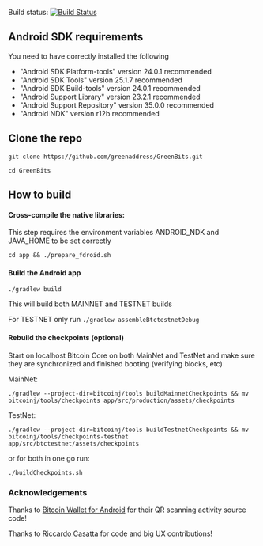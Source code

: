 Build status: [![Build Status](https://travis-ci.org/greenaddress/GreenBits.png?branch=master)](https://travis-ci.org/greenaddress/GreenBits) 

## Android SDK requirements

You need to have correctly installed the following

- "Android SDK Platform-tools" version 24.0.1 recommended
- "Android SDK Tools" version 25.1.7 recommended
- "Android SDK Build-tools" version 24.0.1 recommended
- "Android Support Library" version 23.2.1 recommended
- "Android Support Repository" version 35.0.0 recommended
- "Android NDK" version r12b recommended

## Clone the repo

`git clone https://github.com/greenaddress/GreenBits.git`

`cd GreenBits`

## How to build

#### Cross-compile the native libraries:

This step requires the environment variables ANDROID_NDK and JAVA_HOME to be set correctly

`cd app && ./prepare_fdroid.sh`

#### Build the Android app

`./gradlew build`

This will build both MAINNET and TESTNET builds

For TESTNET only run `./gradlew assembleBtctestnetDebug`

#### Rebuild the checkpoints (optional)

Start on localhost Bitcoin Core on both MainNet and TestNet and make sure they are synchronized and finished booting (verifying blocks, etc)

MainNet:

`./gradlew --project-dir=bitcoinj/tools buildMainnetCheckpoints && mv bitcoinj/tools/checkpoints app/src/production/assets/checkpoints`

TestNet:

`./gradlew --project-dir=bitcoinj/tools buildTestnetCheckpoints && mv bitcoinj/tools/checkpoints-testnet app/src/btctestnet/assets/checkpoints`

or for both in one go run:

`./buildCheckpoints.sh`

### Acknowledgements

Thanks to [Bitcoin Wallet for Android](https://github.com/schildbach/bitcoin-wallet) for their QR scanning activity source code!

Thanks to [Riccardo Casatta](https://github.com/RCasatta) for code and big UX contributions!
